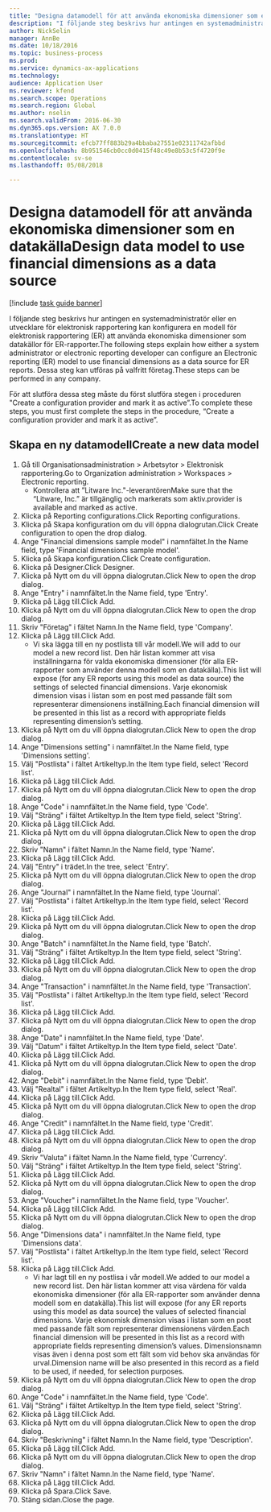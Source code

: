 ```yaml
--- 
title: "Designa datamodell för att använda ekonomiska dimensioner som en datakälla"
description: "I följande steg beskrivs hur antingen en systemadministratör eller en utvecklare för elektronisk rapportering kan konfigurera en modell för elektronisk rapportering (ER) att använda ekonomiska dimensioner som datakällor för ER-rapporter."
author: NickSelin
manager: AnnBe
ms.date: 10/18/2016
ms.topic: business-process
ms.prod: 
ms.service: dynamics-ax-applications
ms.technology: 
audience: Application User
ms.reviewer: kfend
ms.search.scope: Operations
ms.search.region: Global
ms.author: nselin
ms.search.validFrom: 2016-06-30
ms.dyn365.ops.version: AX 7.0.0
ms.translationtype: HT
ms.sourcegitcommit: efcb77ff883b29a4bbaba27551e02311742afbbd
ms.openlocfilehash: 8b951546cb0cc0d0415f48c49e8b53c5f4720f9e
ms.contentlocale: sv-se
ms.lasthandoff: 05/08/2018

---
```

# <a name="design-data-model-to-use-financial-dimensions-as-a-data-source"></a><span data-ttu-id="248a2-103">Designa datamodell för att använda ekonomiska dimensioner som en datakälla</span><span class="sxs-lookup"><span data-stu-id="248a2-103">Design data model to use financial dimensions as a data source</span></span> 

[!include [task guide banner](../../includes/task-guide-banner.md)]

<span data-ttu-id="248a2-104">I följande steg beskrivs hur antingen en systemadministratör eller en utvecklare för elektronisk rapportering kan konfigurera en modell för elektronisk rapportering (ER) att använda ekonomiska dimensioner som datakällor för ER-rapporter.</span><span class="sxs-lookup"><span data-stu-id="248a2-104">The following steps explain how either a system administrator or electronic reporting developer can configure an Electronic reporting (ER) model to use financial dimensions as a data source for ER reports.</span></span> <span data-ttu-id="248a2-105">Dessa steg kan utföras på valfritt företag.</span><span class="sxs-lookup"><span data-stu-id="248a2-105">These steps can be performed in any company.</span></span>

<span data-ttu-id="248a2-106">För att slutföra dessa steg måste du först slutföra stegen i proceduren "Create a configuration provider and mark it as active”.</span><span class="sxs-lookup"><span data-stu-id="248a2-106">To complete these steps, you must first complete the steps in the procedure, “Create a configuration provider and mark it as active”.</span></span>


## <a name="create-a-new-data-model"></a><span data-ttu-id="248a2-107">Skapa en ny datamodell</span><span class="sxs-lookup"><span data-stu-id="248a2-107">Create a new data model</span></span>
1. <span data-ttu-id="248a2-108">Gå till Organisationsadministration > Arbetsytor > Elektronisk rapportering.</span><span class="sxs-lookup"><span data-stu-id="248a2-108">Go to Organization administration > Workspaces > Electronic reporting.</span></span>
    * <span data-ttu-id="248a2-109">Kontrollera att ”Litware Inc."-leverantören</span><span class="sxs-lookup"><span data-stu-id="248a2-109">Make sure that the “Litware, Inc.”</span></span> <span data-ttu-id="248a2-110">är tillgänglig och markerats som aktiv.</span><span class="sxs-lookup"><span data-stu-id="248a2-110">provider is available and marked as active.</span></span>  
2. <span data-ttu-id="248a2-111">Klicka på Reporting configurations.</span><span class="sxs-lookup"><span data-stu-id="248a2-111">Click Reporting configurations.</span></span>
3. <span data-ttu-id="248a2-112">Klicka på Skapa konfiguration om du vill öppna dialogrutan.</span><span class="sxs-lookup"><span data-stu-id="248a2-112">Click Create configuration to open the drop dialog.</span></span>
4. <span data-ttu-id="248a2-113">Ange "Financial dimensions sample model" i namnfältet.</span><span class="sxs-lookup"><span data-stu-id="248a2-113">In the Name field, type 'Financial dimensions sample model'.</span></span>
5. <span data-ttu-id="248a2-114">Klicka på Skapa konfiguration.</span><span class="sxs-lookup"><span data-stu-id="248a2-114">Click Create configuration.</span></span>
6. <span data-ttu-id="248a2-115">Klicka på Designer.</span><span class="sxs-lookup"><span data-stu-id="248a2-115">Click Designer.</span></span>
7. <span data-ttu-id="248a2-116">Klicka på Nytt om du vill öppna dialogrutan.</span><span class="sxs-lookup"><span data-stu-id="248a2-116">Click New to open the drop dialog.</span></span>
8. <span data-ttu-id="248a2-117">Ange "Entry" i namnfältet.</span><span class="sxs-lookup"><span data-stu-id="248a2-117">In the Name field, type 'Entry'.</span></span>
9. <span data-ttu-id="248a2-118">Klicka på Lägg till.</span><span class="sxs-lookup"><span data-stu-id="248a2-118">Click Add.</span></span>
10. <span data-ttu-id="248a2-119">Klicka på Nytt om du vill öppna dialogrutan.</span><span class="sxs-lookup"><span data-stu-id="248a2-119">Click New to open the drop dialog.</span></span>
11. <span data-ttu-id="248a2-120">Skriv "Företag" i fältet Namn.</span><span class="sxs-lookup"><span data-stu-id="248a2-120">In the Name field, type 'Company'.</span></span>
12. <span data-ttu-id="248a2-121">Klicka på Lägg till.</span><span class="sxs-lookup"><span data-stu-id="248a2-121">Click Add.</span></span>
    * <span data-ttu-id="248a2-122">Vi ska lägga till en ny postlista till vår modell.</span><span class="sxs-lookup"><span data-stu-id="248a2-122">We will add to our model a new record list.</span></span> <span data-ttu-id="248a2-123">Den här listan kommer att visa inställningarna för valda ekonomiska dimensioner (för alla ER-rapporter som använder denna modell som en datakälla).</span><span class="sxs-lookup"><span data-stu-id="248a2-123">This list will expose (for any ER reports using this model as data source) the settings of selected financial dimensions.</span></span> <span data-ttu-id="248a2-124">Varje ekonomisk dimension visas i listan som en post med passande fält som representerar dimensionens inställning.</span><span class="sxs-lookup"><span data-stu-id="248a2-124">Each financial dimension will be presented in this list as a record with appropriate fields representing dimension’s setting.</span></span>  
13. <span data-ttu-id="248a2-125">Klicka på Nytt om du vill öppna dialogrutan.</span><span class="sxs-lookup"><span data-stu-id="248a2-125">Click New to open the drop dialog.</span></span>
14. <span data-ttu-id="248a2-126">Ange "Dimensions setting" i namnfältet.</span><span class="sxs-lookup"><span data-stu-id="248a2-126">In the Name field, type 'Dimensions setting'.</span></span>
15. <span data-ttu-id="248a2-127">Välj "Postlista" i fältet Artikeltyp.</span><span class="sxs-lookup"><span data-stu-id="248a2-127">In the Item type field, select 'Record list'.</span></span>
16. <span data-ttu-id="248a2-128">Klicka på Lägg till.</span><span class="sxs-lookup"><span data-stu-id="248a2-128">Click Add.</span></span>
17. <span data-ttu-id="248a2-129">Klicka på Nytt om du vill öppna dialogrutan.</span><span class="sxs-lookup"><span data-stu-id="248a2-129">Click New to open the drop dialog.</span></span>
18. <span data-ttu-id="248a2-130">Ange "Code" i namnfältet.</span><span class="sxs-lookup"><span data-stu-id="248a2-130">In the Name field, type 'Code'.</span></span>
19. <span data-ttu-id="248a2-131">Välj "Sträng" i fältet Artikeltyp.</span><span class="sxs-lookup"><span data-stu-id="248a2-131">In the Item type field, select 'String'.</span></span>
20. <span data-ttu-id="248a2-132">Klicka på Lägg till.</span><span class="sxs-lookup"><span data-stu-id="248a2-132">Click Add.</span></span>
21. <span data-ttu-id="248a2-133">Klicka på Nytt om du vill öppna dialogrutan.</span><span class="sxs-lookup"><span data-stu-id="248a2-133">Click New to open the drop dialog.</span></span>
22. <span data-ttu-id="248a2-134">Skriv "Namn" i fältet Namn.</span><span class="sxs-lookup"><span data-stu-id="248a2-134">In the Name field, type 'Name'.</span></span>
23. <span data-ttu-id="248a2-135">Klicka på Lägg till.</span><span class="sxs-lookup"><span data-stu-id="248a2-135">Click Add.</span></span>
24. <span data-ttu-id="248a2-136">Välj "Entry" i trädet.</span><span class="sxs-lookup"><span data-stu-id="248a2-136">In the tree, select 'Entry'.</span></span>
25. <span data-ttu-id="248a2-137">Klicka på Nytt om du vill öppna dialogrutan.</span><span class="sxs-lookup"><span data-stu-id="248a2-137">Click New to open the drop dialog.</span></span>
26. <span data-ttu-id="248a2-138">Ange "Journal" i namnfältet.</span><span class="sxs-lookup"><span data-stu-id="248a2-138">In the Name field, type 'Journal'.</span></span>
27. <span data-ttu-id="248a2-139">Välj "Postlista" i fältet Artikeltyp.</span><span class="sxs-lookup"><span data-stu-id="248a2-139">In the Item type field, select 'Record list'.</span></span>
28. <span data-ttu-id="248a2-140">Klicka på Lägg till.</span><span class="sxs-lookup"><span data-stu-id="248a2-140">Click Add.</span></span>
29. <span data-ttu-id="248a2-141">Klicka på Nytt om du vill öppna dialogrutan.</span><span class="sxs-lookup"><span data-stu-id="248a2-141">Click New to open the drop dialog.</span></span>
30. <span data-ttu-id="248a2-142">Ange "Batch" i namnfältet.</span><span class="sxs-lookup"><span data-stu-id="248a2-142">In the Name field, type 'Batch'.</span></span>
31. <span data-ttu-id="248a2-143">Välj "Sträng" i fältet Artikeltyp.</span><span class="sxs-lookup"><span data-stu-id="248a2-143">In the Item type field, select 'String'.</span></span>
32. <span data-ttu-id="248a2-144">Klicka på Lägg till.</span><span class="sxs-lookup"><span data-stu-id="248a2-144">Click Add.</span></span>
33. <span data-ttu-id="248a2-145">Klicka på Nytt om du vill öppna dialogrutan.</span><span class="sxs-lookup"><span data-stu-id="248a2-145">Click New to open the drop dialog.</span></span>
34. <span data-ttu-id="248a2-146">Ange "Transaction" i namnfältet.</span><span class="sxs-lookup"><span data-stu-id="248a2-146">In the Name field, type 'Transaction'.</span></span>
35. <span data-ttu-id="248a2-147">Välj "Postlista" i fältet Artikeltyp.</span><span class="sxs-lookup"><span data-stu-id="248a2-147">In the Item type field, select 'Record list'.</span></span>
36. <span data-ttu-id="248a2-148">Klicka på Lägg till.</span><span class="sxs-lookup"><span data-stu-id="248a2-148">Click Add.</span></span>
37. <span data-ttu-id="248a2-149">Klicka på Nytt om du vill öppna dialogrutan.</span><span class="sxs-lookup"><span data-stu-id="248a2-149">Click New to open the drop dialog.</span></span>
38. <span data-ttu-id="248a2-150">Ange "Date" i namnfältet.</span><span class="sxs-lookup"><span data-stu-id="248a2-150">In the Name field, type 'Date'.</span></span>
39. <span data-ttu-id="248a2-151">Välj "Datum" i fältet Artikeltyp.</span><span class="sxs-lookup"><span data-stu-id="248a2-151">In the Item type field, select 'Date'.</span></span>
40. <span data-ttu-id="248a2-152">Klicka på Lägg till.</span><span class="sxs-lookup"><span data-stu-id="248a2-152">Click Add.</span></span>
41. <span data-ttu-id="248a2-153">Klicka på Nytt om du vill öppna dialogrutan.</span><span class="sxs-lookup"><span data-stu-id="248a2-153">Click New to open the drop dialog.</span></span>
42. <span data-ttu-id="248a2-154">Ange "Debit" i namnfältet.</span><span class="sxs-lookup"><span data-stu-id="248a2-154">In the Name field, type 'Debit'.</span></span>
43. <span data-ttu-id="248a2-155">Välj "Realtal" i fältet Artikeltyp.</span><span class="sxs-lookup"><span data-stu-id="248a2-155">In the Item type field, select 'Real'.</span></span>
44. <span data-ttu-id="248a2-156">Klicka på Lägg till.</span><span class="sxs-lookup"><span data-stu-id="248a2-156">Click Add.</span></span>
45. <span data-ttu-id="248a2-157">Klicka på Nytt om du vill öppna dialogrutan.</span><span class="sxs-lookup"><span data-stu-id="248a2-157">Click New to open the drop dialog.</span></span>
46. <span data-ttu-id="248a2-158">Ange "Credit" i namnfältet.</span><span class="sxs-lookup"><span data-stu-id="248a2-158">In the Name field, type 'Credit'.</span></span>
47. <span data-ttu-id="248a2-159">Klicka på Lägg till.</span><span class="sxs-lookup"><span data-stu-id="248a2-159">Click Add.</span></span>
48. <span data-ttu-id="248a2-160">Klicka på Nytt om du vill öppna dialogrutan.</span><span class="sxs-lookup"><span data-stu-id="248a2-160">Click New to open the drop dialog.</span></span>
49. <span data-ttu-id="248a2-161">Skriv "Valuta" i fältet Namn.</span><span class="sxs-lookup"><span data-stu-id="248a2-161">In the Name field, type 'Currency'.</span></span>
50. <span data-ttu-id="248a2-162">Välj "Sträng" i fältet Artikeltyp.</span><span class="sxs-lookup"><span data-stu-id="248a2-162">In the Item type field, select 'String'.</span></span>
51. <span data-ttu-id="248a2-163">Klicka på Lägg till.</span><span class="sxs-lookup"><span data-stu-id="248a2-163">Click Add.</span></span>
52. <span data-ttu-id="248a2-164">Klicka på Nytt om du vill öppna dialogrutan.</span><span class="sxs-lookup"><span data-stu-id="248a2-164">Click New to open the drop dialog.</span></span>
53. <span data-ttu-id="248a2-165">Ange "Voucher" i namnfältet.</span><span class="sxs-lookup"><span data-stu-id="248a2-165">In the Name field, type 'Voucher'.</span></span>
54. <span data-ttu-id="248a2-166">Klicka på Lägg till.</span><span class="sxs-lookup"><span data-stu-id="248a2-166">Click Add.</span></span>
55. <span data-ttu-id="248a2-167">Klicka på Nytt om du vill öppna dialogrutan.</span><span class="sxs-lookup"><span data-stu-id="248a2-167">Click New to open the drop dialog.</span></span>
56. <span data-ttu-id="248a2-168">Ange "Dimensions data" i namnfältet.</span><span class="sxs-lookup"><span data-stu-id="248a2-168">In the Name field, type 'Dimensions data'.</span></span>
57. <span data-ttu-id="248a2-169">Välj "Postlista" i fältet Artikeltyp.</span><span class="sxs-lookup"><span data-stu-id="248a2-169">In the Item type field, select 'Record list'.</span></span>
58. <span data-ttu-id="248a2-170">Klicka på Lägg till.</span><span class="sxs-lookup"><span data-stu-id="248a2-170">Click Add.</span></span>
    * <span data-ttu-id="248a2-171">Vi har lagt till en ny postlisa i vår modell.</span><span class="sxs-lookup"><span data-stu-id="248a2-171">We added to our model a new record list.</span></span> <span data-ttu-id="248a2-172">Den här listan kommer att visa värdena för valda ekonomiska dimensioner (för alla ER-rapporter som använder denna modell som en datakälla).</span><span class="sxs-lookup"><span data-stu-id="248a2-172">This list will expose (for any ER reports using this model as data source) the values of selected financial dimensions.</span></span> <span data-ttu-id="248a2-173">Varje ekonomisk dimension visas i listan som en post med passande fält som representerar dimensionens värden.</span><span class="sxs-lookup"><span data-stu-id="248a2-173">Each financial dimension will be presented in this list as a record with appropriate fields representing dimension’s values.</span></span> <span data-ttu-id="248a2-174">Dimensionsnamn visas även i denna post som ett fält som vid behov ska användas för urval.</span><span class="sxs-lookup"><span data-stu-id="248a2-174">Dimension name will be also presented in this record as a field to be used, if needed, for selection purposes.</span></span>  
59. <span data-ttu-id="248a2-175">Klicka på Nytt om du vill öppna dialogrutan.</span><span class="sxs-lookup"><span data-stu-id="248a2-175">Click New to open the drop dialog.</span></span>
60. <span data-ttu-id="248a2-176">Ange "Code" i namnfältet.</span><span class="sxs-lookup"><span data-stu-id="248a2-176">In the Name field, type 'Code'.</span></span>
61. <span data-ttu-id="248a2-177">Välj "Sträng" i fältet Artikeltyp.</span><span class="sxs-lookup"><span data-stu-id="248a2-177">In the Item type field, select 'String'.</span></span>
62. <span data-ttu-id="248a2-178">Klicka på Lägg till.</span><span class="sxs-lookup"><span data-stu-id="248a2-178">Click Add.</span></span>
63. <span data-ttu-id="248a2-179">Klicka på Nytt om du vill öppna dialogrutan.</span><span class="sxs-lookup"><span data-stu-id="248a2-179">Click New to open the drop dialog.</span></span>
64. <span data-ttu-id="248a2-180">Skriv "Beskrivning" i fältet Namn.</span><span class="sxs-lookup"><span data-stu-id="248a2-180">In the Name field, type 'Description'.</span></span>
65. <span data-ttu-id="248a2-181">Klicka på Lägg till.</span><span class="sxs-lookup"><span data-stu-id="248a2-181">Click Add.</span></span>
66. <span data-ttu-id="248a2-182">Klicka på Nytt om du vill öppna dialogrutan.</span><span class="sxs-lookup"><span data-stu-id="248a2-182">Click New to open the drop dialog.</span></span>
67. <span data-ttu-id="248a2-183">Skriv "Namn" i fältet Namn.</span><span class="sxs-lookup"><span data-stu-id="248a2-183">In the Name field, type 'Name'.</span></span>
68. <span data-ttu-id="248a2-184">Klicka på Lägg till.</span><span class="sxs-lookup"><span data-stu-id="248a2-184">Click Add.</span></span>
69. <span data-ttu-id="248a2-185">Klicka på Spara.</span><span class="sxs-lookup"><span data-stu-id="248a2-185">Click Save.</span></span>
70. <span data-ttu-id="248a2-186">Stäng sidan.</span><span class="sxs-lookup"><span data-stu-id="248a2-186">Close the page.</span></span>


